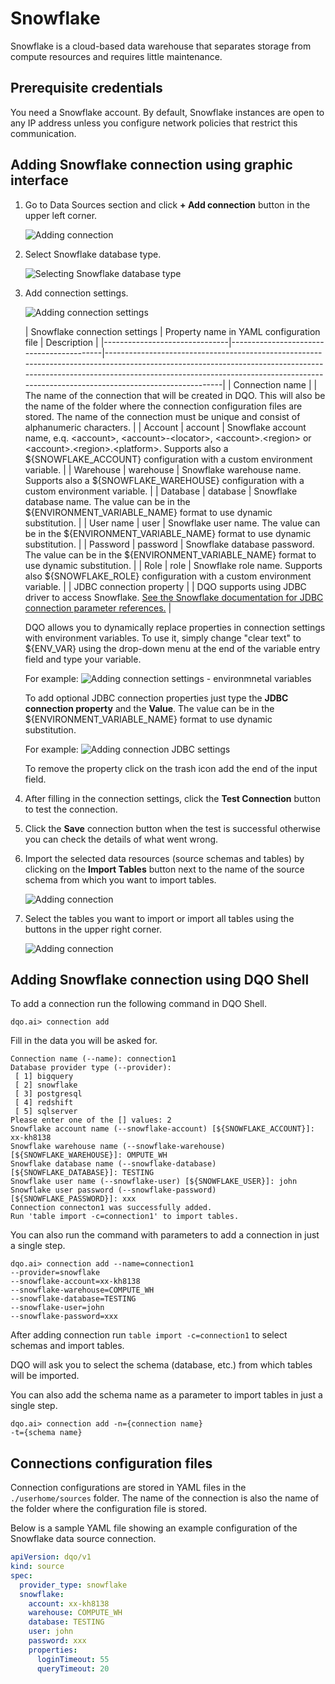 # Snowflake

Snowflake is a cloud-based data warehouse that separates storage from compute resources and requires little maintenance.

## Prerequisite credentials

You need a Snowflake account. By default, Snowflake instances are open to any IP address unless you configure network
policies that restrict this communication.

## Adding Snowflake connection using graphic interface

1. Go to Data Sources section and click **+ Add connection** button in the upper left corner.

   ![Adding connection](./adding-connection.jpg)

2. Select Snowflake database type.

   ![Selecting Snowflake database type](./adding-connection-snowflake.jpg)

3. Add connection settings.

   ![Adding connection settings](./connection-settings-snowflake.jpg)

   | Snowflake connection settings | Property name in YAML configuration file | Description                                                                                                                                                                                                                                              | 
       |-------------------------------|------------------------------------------|-----------------------------------------------------------------------------------------------------------------------------------------------------------------------------------------------------------------------------------------------------------|
   | Connection name               |                                          | The name of the connection that will be created in DQO. This will also be the name of the folder where the connection configuration files are stored. The name of the connection must be unique and consist of alphanumeric characters.                  |
   | Account                       | account                                  | Snowflake account name, e.q. &lt;account&gt;, &lt;account&gt;-&lt;locator&gt;, &lt;account&gt;.&lt;region&gt; or &lt;account&gt;.&lt;region&gt;.&lt;platform&gt;. Supports also a ${SNOWFLAKE_ACCOUNT} configuration with a custom environment variable. |
   | Warehouse                     | warehouse                                | Snowflake warehouse name. Supports also a ${SNOWFLAKE_WAREHOUSE} configuration with a custom environment variable.                                                                                                                                       |
   | Database                      | database                                 | Snowflake database name. The value can be in the ${ENVIRONMENT_VARIABLE_NAME} format to use dynamic substitution.                                                                                                                                        |
   | User name                     | user                                     | Snowflake user name. The value can be in the ${ENVIRONMENT_VARIABLE_NAME} format to use dynamic substitution.                                                                                                                                            |
   | Password                      | password                                 | Snowflake database password. The value can be in the ${ENVIRONMENT_VARIABLE_NAME} format to use dynamic substitution.                                                                                                                                    |
   | Role                          | role                                     | Snowflake role name. Supports also ${SNOWFLAKE_ROLE} configuration with a custom environment variable.                                                                                                                                                   |
   | JDBC connection property      |                                          | DQO supports using JDBC driver to access Snowflake. [See the Snowflake documentation for JDBC connection parameter references.](https://docs.snowflake.com/en/developer-guide/jdbc/jdbc-parameters)                                                      |

   DQO allows you to dynamically replace properties in connection settings with environment variables. To use it, simply
   change "clear text" to ${ENV_VAR} using the drop-down menu at the end of the variable entry field and type your variable.

   For example:
   ![Adding connection settings - environmnetal variables](./connection-settings-snowflake-envvar.jpg)

   To add optional JDBC connection properties just type the **JDBC connection property** and the **Value**. The value
   can be in the ${ENVIRONMENT_VARIABLE_NAME} format to use dynamic substitution.

   For example:
   ![Adding connection JDBC settings](./connection-settings-JDBC-properties.jpg)

   To remove the property click on the trash icon add the end of the input field.


4. After filling in the connection settings, click the **Test Connection** button to test the connection.
5. Click the **Save** connection button when the test is successful otherwise you can check the details of what went wrong.
6. Import the selected data resources (source schemas and tables) by clicking on the **Import Tables** button next to
   the name of the source schema from which you want to import tables.

   ![Adding connection](./importing-schemas.jpg)

7. Select the tables you want to import or import all tables using the buttons in the upper right corner.

   ![Adding connection](./importing-tables.jpg)

## Adding Snowflake connection using DQO Shell

To add a connection run the following command in DQO Shell.
```
dqo.ai> connection add
```

Fill in the data you will be asked for.

``` 
Connection name (--name): connection1
Database provider type (--provider):
 [ 1] bigquery
 [ 2] snowflake
 [ 3] postgresql
 [ 4] redshift
 [ 5] sqlserver
Please enter one of the [] values: 2
Snowflake account name (--snowflake-account) [${SNOWFLAKE_ACCOUNT}]: xx-kh8138
Snowflake warehouse name (--snowflake-warehouse) [${SNOWFLAKE_WAREHOUSE}]: OMPUTE_WH
Snowflake database name (--snowflake-database) [${SNOWFLAKE_DATABASE}]: TESTING
Snowflake user name (--snowflake-user) [${SNOWFLAKE_USER}]: john
Snowflake user password (--snowflake-password) [${SNOWFLAKE_PASSWORD}]: xxx
Connection connecton1 was successfully added.
Run 'table import -c=connection1' to import tables.
```

You can also run the command with parameters to add a connection in just a single step.

```
dqo.ai> connection add --name=connection1 
--provider=snowflake 
--snowflake-account=xx-kh8138 
--snowflake-warehouse=COMPUTE_WH
--snowflake-database=TESTING
--snowflake-user=john
--snowflake-password=xxx
```

After adding connection run `table import -c=connection1` to select schemas and import tables.

DQO will ask you to select the schema (database, etc.) from which tables will be imported.

You can also add the schema name as a parameter to import tables in just a single step.

```
dqo.ai> connection add -n={connection name} 
-t={schema name}
```

## Connections configuration files

Connection configurations are stored in YAML files in the `./userhome/sources` folder. The name of the connection is also
the name of the folder where the configuration file is stored.

Below is a sample YAML file showing an example configuration of the Snowflake data source connection.


``` yaml
apiVersion: dqo/v1
kind: source
spec:
  provider_type: snowflake
  snowflake:
    account: xx-kh8138
    warehouse: COMPUTE_WH
    database: TESTING
    user: john
    password: xxx
    properties:
      loginTimeout: 55
      queryTimeout: 20
```